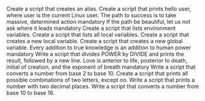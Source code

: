 Create a script that creates an alias.
Create a script that prints hello user, where user is the current Linux user.
The path to success is to take massive, determined action mandatory
If the path be beautiful, let us not ask where it leads mandatory
Create a script that lists environment variables.
Create a script that lists all local variables.
Create a script that creates a new local variable.
Create a script that creates a new global variable.
Every addition to true knowledge is an addition to human power mandatory
Write a script that divides POWER by DIVIDE and prints the result, followed by a new line.
Love is anterior to life, posterior to death, initial of creation, and the exponent of breath mandatory
Write a script that converts a number from base 2 to base 10.
Create a script that prints all possible combinations of two letters, except oo.
Write a script that prints a number with two decimal places.
Write a script that converts a number from base 10 to base 16.

